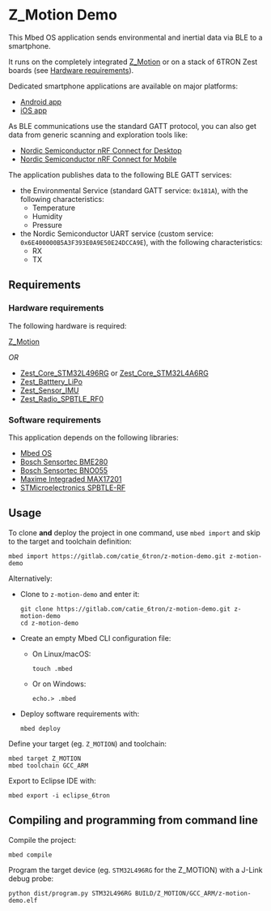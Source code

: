 # Z_Motion Demo

This Mbed OS application sends environmental and inertial data via BLE to a smartphone.

It runs on the completely integrated
[Z_Motion](https://gitlab.com/catie_6tron/z-motion-hardware/blob/master/doc/index.md) or
on a stack of 6TRON Zest boards (see [Hardware requirements](#hardware-requirements)).

Dedicated smartphone applications are available on major platforms:

- [Android app](https://play.google.com/store/apps/details?id=com.minkagency.a6tron)
- [iOS app](https://itunes.apple.com/us/app/6tron/id1363884392?mt=8)

As BLE communications use the standard GATT protocol, you can also get data from generic
scanning and exploration tools like:

- [Nordic Semiconductor nRF Connect for Desktop](https://www.nordicsemi.com/Software-and-Tools/Development-Tools/nRF-Connect-for-desktop)
- [Nordic Semiconductor nRF Connect for Mobile](https://www.nordicsemi.com/Software-and-Tools/Development-Tools/nRF-Connect-for-mobile)

The application publishes data to the following BLE GATT services:

- the Environmental Service (standard GATT service: `0x181A`), with the following
  characteristics:
    - Temperature
    - Humidity
    - Pressure
- the Nordic Semiconductor UART service (custom service:
  `0x6E400000B5A3F393E0A9E50E24DCCA9E`), with the following characteristics:
    - RX
    - TX

## Requirements

### Hardware requirements

The following hardware is required:

[Z_Motion](https://gitlab.com/catie_6tron/z-motion-hardware/blob/master/doc/index.md)

*OR*

- [Zest_Core_STM32L496RG](https://gitlab.com/catie_6tron/zest-core-stm32l496rg-hardware/blob/master/doc/index.md)
  or [Zest_Core_STM32L4A6RG](https://gitlab.com/catie_6tron/zest-core-stm32l4a6rg-hardware/blob/master/doc/index.md)
- [Zest_Batttery_LiPo](https://gitlab.com/catie_6tron/zest-battery-lipo-hardware/blob/master/doc/index.md)
- [Zest_Sensor_IMU](https://gitlab.com/catie_6tron/zest-sensor-imu-hardware/blob/master/doc/index.md)
- [Zest_Radio_SPBTLE_RF0](https://gitlab.com/catie_6tron/zest-radio-spbtle-rf0-hardware/blob/master/doc/index.md)

### Software requirements

This application depends on the following libraries:

- [Mbed OS](https://gitlab.com/catie_6tron/mbed-os.git)
- [Bosch Sensortec BME280](https://gitlab.com/catie_6tron/bosch-sensortec-bme280)
- [Bosch Sensortec BNO055](https://gitlab.com/catie_6tron/bosch-sensortec-bno055/)
- [Maxime Integraded MAX17201](https://gitlab.com/catie_6tron/maxim-integrated-max17201.git)
- [STMicroelectronics SPBTLE-RF](https://github.com/ARMmbed/ble-x-nucleo-idb0xa1.git)

## Usage

To clone **and** deploy the project in one command, use `mbed import` and skip to
the target and toolchain definition:

```shell
mbed import https://gitlab.com/catie_6tron/z-motion-demo.git z-motion-demo
```

Alternatively:

- Clone to `z-motion-demo` and enter it:

  ```shell
  git clone https://gitlab.com/catie_6tron/z-motion-demo.git z-motion-demo
  cd z-motion-demo
  ```

- Create an empty Mbed CLI configuration file:

  - On Linux/macOS:
    ```shell
    touch .mbed
    ```

  - Or on Windows:
    ```shell
    echo.> .mbed
    ```

- Deploy software requirements with:

  ```shell
  mbed deploy
  ```

Define your target (eg. `Z_MOTION`) and toolchain:

```shell
mbed target Z_MOTION
mbed toolchain GCC_ARM
```

Export to Eclipse IDE with:

```shell
mbed export -i eclipse_6tron
```
    
## Compiling and programming from command line

Compile the project:

```shell
mbed compile
```

Program the target device (eg. `STM32L496RG` for the Z_MOTION) with a J-Link debug
probe:

```shell
python dist/program.py STM32L496RG BUILD/Z_MOTION/GCC_ARM/z-motion-demo.elf
```
